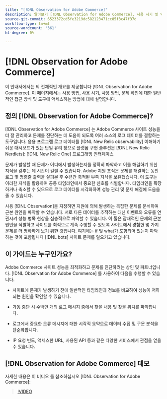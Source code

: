 ```yaml
---
title: "[!DNL Observation for Adobe Commerce]"
description: 알아보기 [!DNL Observation for Adobe Commerce], 사용 시기 및 액세스 방법을 설명합니다.
source-git-commit: 6523372cd5fe3219dc582123471cc85f3c47f37d
workflow-type: tm+mt
source-wordcount: '361'
ht-degree: 0%

---
```


# [!DNL Observation for Adobe Commerce]

이 안내서에서는 의 전체적인 개요를 제공합니다 [!DNL Observation for Adobe Commerce]. 이 페이지에서는 사용 방법, 사용 시기, 사용 방법, 문제 확인에 대한 일반적인 접근 방식 및 도구에 액세스하는 방법에 대해 설명합니다.

## 정의 [!DNL Observation for Adobe Commerce]?

[!DNL Observation for Adobe Commerce] 는 Adobe Commerce 사이트 성능을 더 잘 관리하고 문제를 진단하는 데 도움이 되도록 여러 소스의 로그 데이터를 결합하는 도구입니다. 응용 프로그램 로그 데이터를 [!DNL New Relic observability] 이해하기 쉬운 대시보드가 있는 단일 유리 창으로 플랫폼 구현 솔루션은 [!DNL New Relic Nerdlets]: [!DNL New Relic One] 프로그래밍 인터페이스

문제가 발생할 때 문제가 어디에서 발생하는지를 정확히 파악하고 이를 해결하기 위한 지식을 갖추는 데 시간이 걸릴 수 있습니다. Adobe 지원 조직은 문제를 해결하는 동안 로그 및 명령줄 출력을 살펴본 후 수년간 축적된 부족 지식을 보유했습니다. 이 도구는 이러한 지식을 활용하여 공통 타임라인에서 중요한 신호를 식별합니다. 타임라인을 확장하거나 축소할 수 있으므로 로그 데이터를 시각화하여 성능 관리 및 문제 해결에 도움을 줄 수 있습니다.

사용 [!DNL Observation]을 지정하면 지원에 의해 발생하는 복잡한 문제를 분석하여 근본 원인을 파악할 수 있습니다. 서로 다른 데이터를 추적하는 대신 이벤트와 오류를 연관시켜 성능 병목 현상을 심층적으로 파악할 수 있습니다. 이 툴은 잠재적인 문제의 근본 원인을 식별하고 사이트를 최적으로 계속 수행할 수 있도록 사이트에서 경험한 몇 가지 문제를 더 명확하게 보기 위한 것입니다. 여기에는 if 및 what가 포함되어 있는지 파악하는 것이 포함됩니다 [!DNL bots] 사이트 문제를 일으키고 있습니다.

## 이 가이드는 누구인가요?

Adobe Commerce 사이트 성능을 최적화하고 문제를 진단하려는 상인 및 파트너입니다. [!DNL Observation for Adobe Commerce] 를 사용하여 다음을 수행할 수 있습니다.

* 사이트에 문제가 발생하기 전에 일반적인 타임라인과 정보를 비교하여 성능이 저하되는 원인을 확인할 수 있습니다.

* 가동 중단 시 수백만 개의 로그 메시지 중에서 찾을 내용 및 찾을 위치를 파악합니다.

* 로그에서 중요한 오류 메시지에 대한 시각적 요약으로 데이터 수집 및 구문 분석을 단순화합니다.

* IP 요청 빈도, 액세스한 URL, 사용된 API 등과 같은 다양한 서비스에서 관점을 얻을 수 있습니다.

## [!DNL Observation for Adobe Commerce] 데모

자세한 내용은 이 비디오 를 참조하십시오 [!DNL Observation for Adobe Commerce]:

>[!VIDEO](https://video.tv.adobe.com/v/344444?quality=12)
